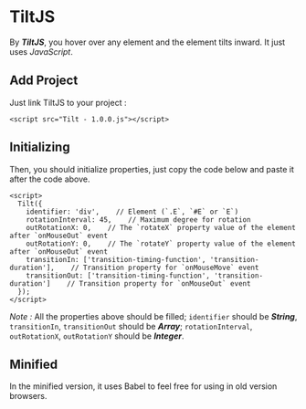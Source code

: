 # TiltJS

By ***TiltJS***, you hover over any element and the element tilts inward. It just uses *JavaScript*.

## Add Project

Just link TiltJS to your project :
```
<script src="Tilt - 1.0.0.js"></script>
```

## Initializing

Then, you should initialize properties, just copy the code below and paste it after the code above.
```
<script>
  Tilt({
    identifier: 'div',    // Element (`.E`, `#E` or `E`)
    rotationInterval: 45,    // Maximum degree for rotation
    outRotationX: 0,    // The `rotateX` property value of the element after `onMouseOut` event 
    outRotationY: 0,    // The `rotateY` property value of the element after `onMouseOut` event 
    transitionIn: ['transition-timing-function', 'transition-duration'],    // Transition property for `onMouseMove` event
    transitionOut: ['transition-timing-function', 'transition-duration']    // Transition property for `onMouseOut` event
  });
</script>
```
*Note :* All the properties above should be filled; `identifier` should be ***String***, `transitionIn`, `transitionOut` should be ***Array***; `rotationInterval`, `outRotationX`, `outRotationY` should be ***Integer***.

## Minified

In the minified version, it uses Babel to feel free for using in old version browsers.
